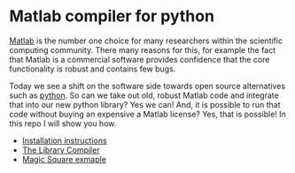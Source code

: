 # Matlab compiler for python

[Matlab](https://se.mathworks.com/products/matlab.html) is the number
one choice for many researchers within the scientific computing
community. There many reasons for this, for example the fact that
Matlab is a commercial software provides confidence that the core
functionality is robust and contains few bugs. 

Today we see a shift on the software side towards open source
alternatives such as [python](https://www.python.org). So can we take
out old, robust Matlab code and integrate that into our new python
library? Yes we can! And, it is possible to run that code without
buying an expensive a Matlab license? Yes, that is possible!
In this repo I will show you how.

* [Installation instructions](docs/install.md)
* [The Library Compiler](docs/library_compiler)
* [Magic Square exmaple](examples/magic_square/README.md)

